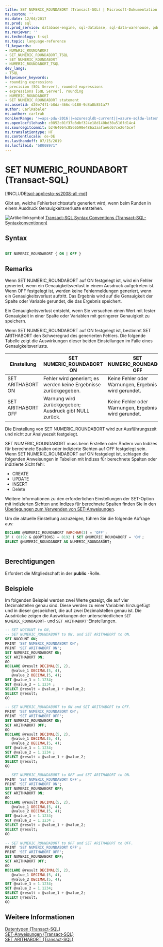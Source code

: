 ```yaml
---
title: SET NUMERIC_ROUNDABORT (Transact-SQL) | Microsoft-Dokumentation
ms.custom: ''
ms.date: 12/04/2017
ms.prod: sql
ms.prod_service: database-engine, sql-database, sql-data-warehouse, pdw
ms.reviewer: ''
ms.technology: t-sql
ms.topic: language-reference
f1_keywords:
- NUMERIC_ROUNDABORT
- SET_NUMERIC_ROUNDABORT_TSQL
- SET NUMERIC_ROUNDABORT
- NUMERIC_ROUNDABORT_TSQL
dev_langs:
- TSQL
helpviewer_keywords:
- rounding expressions
- precision [SQL Server], rounded expressions
- expressions [SQL Server], rounding
- NUMERIC_ROUNDABORT
- SET NUMERIC_ROUNDABORT statement
ms.assetid: d20e74f1-b8da-466c-b180-9d8a8b851a77
author: CarlRabeler
ms.author: carlrab
monikerRange: '>=aps-pdw-2016||=azuresqldb-current||=azure-sqldw-latest||>=sql-server-2016||=sqlallproducts-allversions||>=sql-server-linux-2017||=azuresqldb-mi-current'
ms.openlocfilehash: c0852c01f37e8dbf324e18d140bd30a510fd14c4
ms.sourcegitcommit: b2464064c0566590e486a3aafae6d67ce2645cef
ms.translationtype: HT
ms.contentlocale: de-DE
ms.lasthandoff: 07/15/2019
ms.locfileid: "68008971"
---
```

# <a name="set-numericroundabort-transact-sql"></a>SET NUMERIC_ROUNDABORT (Transact-SQL)
[!INCLUDE[tsql-appliesto-ss2008-all-md](../../includes/tsql-appliesto-ss2008-all-md.md)]

Gibt an, welche Fehlerberichtsstufe generiert wird, wenn beim Runden in einem Ausdruck Genauigkeitsverluste entstehen.  
  
![Artikellinksymbol](../../database-engine/configure-windows/media/topic-link.gif "Article link icon") [Transact-SQL Syntax Conventions (Transact-SQL-Syntaxkonventionen)](../../t-sql/language-elements/transact-sql-syntax-conventions-transact-sql.md)  

## <a name="syntax"></a>Syntax

```sql

SET NUMERIC_ROUNDABORT { ON | OFF }
```
  
## <a name="remarks"></a>Remarks  
Wenn SET NUMERIC_ROUNDABORT auf ON festgelegt ist, wird ein Fehler generiert, wenn ein Genauigkeitsverlust in einem Ausdruck aufgetreten ist. Wenn OFF festgelegt ist, werden keine Fehlermeldungen generiert, wenn ein Genauigkeitsverlust auftritt. Das Ergebnis wird auf die Genauigkeit der Spalte oder Variable gerundet, die das Ergebnis speichert.  
  
Ein Genauigkeitsverlust entsteht, wenn Sie versuchen einen Wert mit fester Genauigkeit in einer Spalte oder Variablen mit geringerer Genauigkeit zu speichern.  
  
Wenn SET NUMERIC_ROUNDABORT auf ON festgelegt ist, bestimmt SET ARITHABORT den Schweregrad des generierten Fehlers. Die folgende Tabelle zeigt die Auswirkungen dieser beiden Einstellungen im Falle eines Genauigkeitsverlusts.  
  
|Einstellung|SET NUMERIC_ROUNDABORT ON|SET NUMERIC_ROUNDABORT OFF|
|-------------|--------------------------------|---------------------------------|
|SET ARITHABORT ON|Fehler wird generiert; es werden keine Ergebnisse zurückgegeben.|Keine Fehler oder Warnungen, Ergebnis wird gerundet.|  
|SET ARITHABORT OFF|Warnung wird zurückgegeben; Ausdruck gibt NULL zurück.|Keine Fehler oder Warnungen, Ergebnis wird gerundet.|  

Die Einstellung von SET NUMERIC_ROUNDABORT wird zur Ausführungszeit und nicht zur Analysezeit festgelegt.

SET NUMERIC_ROUNDABORT muss beim Erstellen oder Ändern von Indizes für berechnete Spalten oder indizierte Sichten auf OFF festgelegt sein. Wenn SET NUMERIC_ROUNDABORT auf ON festgelegt ist, schlagen die folgenden Anweisungen in Tabellen mit Indizes für berechnete Spalten oder indizierte Sicht fehl:

- CREATE 
- UPDATE 
- INSERT 
- Delete 

Weitere Informationen zu den erforderlichen Einstellungen der SET-Option mit indizierten Sichten und Indizes für berechnete Spalten finden Sie in den [Überlegungen zum Verwenden von SET-Anweisungen](../../t-sql/statements/set-statements-transact-sql.md#considerations-when-you-use-the-set-statements).
  
Um die aktuelle Einstellung anzuzeigen, führen Sie die folgende Abfrage aus:
  
```sql
DECLARE @NUMERIC_ROUNDABORT VARCHAR(3) = 'OFF';  
IF ( (8192 & @@OPTIONS) = 8192 ) SET @NUMERIC_ROUNDABORT = 'ON';  
SELECT @NUMERIC_ROUNDABORT AS NUMERIC_ROUNDABORT;  
  
```  
  
## <a name="permissions"></a>Berechtigungen  
Erfordert die Mitgliedschaft in der **public** -Rolle.  
  
## <a name="examples"></a>Beispiele  
Im folgenden Beispiel werden zwei Werte gezeigt, die auf vier Dezimalstellen genau sind. Diese werden zu einer Variablen hinzugefügt und in dieser gespeichert, die auf zwei Dezimalstellen genau ist. Die Ausdrücke zeigen die Auswirkungen der unterschiedlichen `SET NUMERIC_ROUNDABORT`- und `SET ARITHABORT`-Einstellungen.  
  
```sql
-- SET NOCOUNT to ON,   
-- SET NUMERIC_ROUNDABORT to ON, and SET ARITHABORT to ON.  
SET NOCOUNT ON;  
PRINT 'SET NUMERIC_ROUNDABORT ON';  
PRINT 'SET ARITHABORT ON';  
SET NUMERIC_ROUNDABORT ON;  
SET ARITHABORT ON;  
GO  
DECLARE @result DECIMAL(5, 2),  
   @value_1 DECIMAL(5, 4),   
   @value_2 DECIMAL(5, 4);  
SET @value_1 = 1.1234;  
SET @value_2 = 1.1234 ;  
SELECT @result = @value_1 + @value_2;  
SELECT @result;  
GO  
  
-- SET NUMERIC_ROUNDABORT to ON and SET ARITHABORT to OFF.  
PRINT 'SET NUMERIC_ROUNDABORT ON';  
PRINT 'SET ARITHABORT OFF';  
SET NUMERIC_ROUNDABORT ON;  
SET ARITHABORT OFF;  
GO  
DECLARE @result DECIMAL(5, 2),  
   @value_1 DECIMAL(5, 4),   
   @value_2 DECIMAL(5, 4);  
SET @value_1 = 1.1234;  
SET @value_2 = 1.1234 ;  
SELECT @result = @value_1 + @value_2;  
SELECT @result;  
GO  
  
-- SET NUMERIC_ROUNDABORT to OFF and SET ARITHABORT to ON.  
PRINT 'SET NUMERIC_ROUNDABORT OFF';  
PRINT 'SET ARITHABORT ON';  
SET NUMERIC_ROUNDABORT OFF;  
SET ARITHABORT ON;  
GO  
DECLARE @result DECIMAL(5, 2),  
   @value_1 DECIMAL(5, 4),   
   @value_2 DECIMAL(5, 4);  
SET @value_1 = 1.1234;  
SET @value_2 = 1.1234 ;  
SELECT @result = @value_1 + @value_2;  
SELECT @result;  
GO  
  
-- SET NUMERIC_ROUNDABORT to OFF and SET ARITHABORT to OFF.  
PRINT 'SET NUMERIC_ROUNDABORT OFF';  
PRINT 'SET ARITHABORT OFF';  
SET NUMERIC_ROUNDABORT OFF;  
SET ARITHABORT OFF;  
GO  
DECLARE @result DECIMAL(5, 2),  
   @value_1 DECIMAL(5, 4),   
   @value_2 DECIMAL(5, 4);  
SET @value_1 = 1.1234;  
SET @value_2 = 1.1234;  
SELECT @result = @value_1 + @value_2;  
SELECT @result;  
GO  
```  
  
## <a name="see-also"></a>Weitere Informationen  
[Datentypen &#40;Transact-SQL&#41;](../../t-sql/data-types/data-types-transact-sql.md)   
[SET-Anweisungen (Transact-SQL)](../../t-sql/statements/set-statements-transact-sql.md)   
[SET ARITHABORT &#40;Transact-SQL&#41;](../../t-sql/statements/set-arithabort-transact-sql.md)  
  
  
